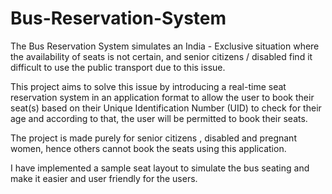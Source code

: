 # Bus-Reservation-System
The Bus Reservation System simulates an India - Exclusive situation where the availability of seats is not certain, and senior citizens / disabled find it difficult to use the public transport due to this issue.

This project aims to solve this issue by introducing a real-time seat reservation system in an application format to allow the user to book their seat(s) based on their Unique Identification Number (UID) to check for their age and according to that, the user will be permitted to book their seats.

The project is made purely for senior citizens , disabled and pregnant women, hence others cannot book the seats using this application.

I have implemented a sample seat layout to simulate the bus seating and make it easier and user friendly for the users.
